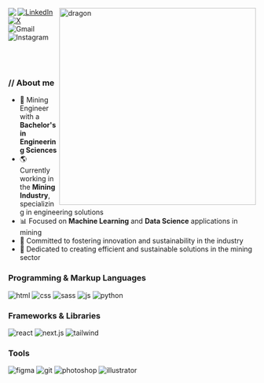 <p align="center"><!-- Optional banner goes here --></p>

<div>
  <img align="right" width="400" alt="dragon" src="https://media.giphy.com/media/zrPxQdq5mNi9JwLXKZ/giphy.gif"/>
  <img align="left" src="https://orhun.dev/img/crow.png">

  [![LinkedIn](https://img.shields.io/badge/linkedin-%230077B5.svg?style=for-the-badge&logo=linkedin&logoColor=white)]()
  <br>
  [![X](https://img.shields.io/badge/X-%23000000.svg?style=for-the-badge&logo=X&logoColor=white)]()
  <br>
  ![Gmail](https://img.shields.io/badge/Gmail-D14836?style=for-the-badge&logo=gmail&logoColor=white)
  <br>
  ![Instagram](https://img.shields.io/badge/Instagram-%23E4405F.svg?style=for-the-badge&logo=Instagram&logoColor=white)
  <br>
  <br>
  <br>
  <br>
  <h3> // About me  </h3>
  <ul>
  <li>👷 Mining Engineer with a <strong>Bachelor's in Engineering Sciences</strong></li>
  <li>🌎 Currently working in the <strong>Mining Industry</strong>, specializing in engineering solutions</li>
  <li>📊 Focused on <strong>Machine Learning</strong> and <strong>Data Science</strong> applications in mining</li>
  <li>🤝 Committed to fostering innovation and sustainability in the industry</li>
  <li>🌱 Dedicated to creating efficient and sustainable solutions in the mining sector</li>
  </ul>

  <h3> Programming & Markup Languages </h3>
  <img src="https://img.shields.io/badge/HTML5-E34F26?style=for-the-badge&logo=html5&logoColor=white" alt="html" />
  <img src="https://img.shields.io/badge/CSS3-1572B6?style=for-the-badge&logo=css3&logoColor=white" alt="css" />
  <img src="https://img.shields.io/badge/SASS-hotpink.svg?style=for-the-badge&logo=SASS&logoColor=white" alt="sass" />
  <img src="https://img.shields.io/badge/JavaScript-111111?style=for-the-badge&logo=javascript&logoColor=F7DF1E" alt="js" />
  <img src="https://img.shields.io/badge/Python-14354C?style=for-the-badge&logo=python&logoColor=white" alt="python" />
  
  <h3> Frameworks & Libraries </h3>
  <img src="https://img.shields.io/badge/react-%2320232a.svg?style=for-the-badge&logo=react&logoColor=%2361DAFB" alt="react" />
  <img src="https://img.shields.io/badge/next.js-000000?style=for-the-badge&logo=nextdotjs&logoColor=white" alt="next.js" />
  <img src="https://img.shields.io/badge/Tailwind_CSS-38B2AC?style=for-the-badge&logo=tailwind-css&logoColor=white" alt="tailwind" />
  
  <h3> Tools </h3>
  <img src="https://img.shields.io/badge/figma-7434a4?style=for-the-badge&logo=figma&logoColor=white" alt="figma" />
  <img src="https://img.shields.io/badge/git-%23F05033.svg?style=for-the-badge&logo=git&logoColor=white" alt="git" />
  <img src="https://img.shields.io/badge/adobe%20photoshop-001E36.svg?style=for-the-badge&logo=adobe%20photoshop&logoColor=" alt="photoshop" />
  <img src="https://img.shields.io/badge/adobe%20illustrator-3c240c.svg?style=for-the-badge&logo=adobe%20illustrator&logoColor=f8a829" alt="illustrator" />
</div>

